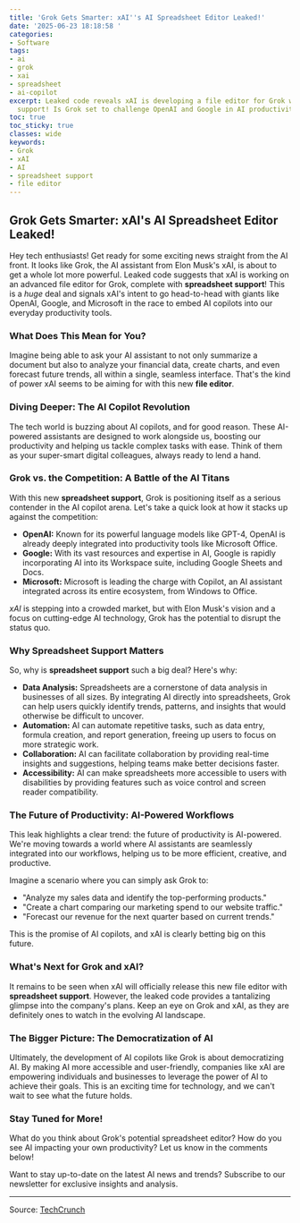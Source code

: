 ```yaml
---
title: 'Grok Gets Smarter: xAI''s AI Spreadsheet Editor Leaked!'
date: '2025-06-23 18:18:58 '
categories:
- Software
tags:
- ai
- grok
- xai
- spreadsheet
- ai-copilot
excerpt: Leaked code reveals xAI is developing a file editor for Grok with spreadsheet
  support! Is Grok set to challenge OpenAI and Google in AI productivity?
toc: true
toc_sticky: true
classes: wide
keywords:
- Grok
- xAI
- AI
- spreadsheet support
- file editor
---
```


## Grok Gets Smarter: xAI's AI Spreadsheet Editor Leaked!

Hey tech enthusiasts! Get ready for some exciting news straight from the AI front. It looks like Grok, the AI assistant from Elon Musk's xAI, is about to get a whole lot more powerful. Leaked code suggests that xAI is working on an advanced file editor for Grok, complete with **spreadsheet support**! This is a *huge* deal and signals xAI's intent to go head-to-head with giants like OpenAI, Google, and Microsoft in the race to embed AI copilots into our everyday productivity tools.

### What Does This Mean for You?

Imagine being able to ask your AI assistant to not only summarize a document but also to analyze your financial data, create charts, and even forecast future trends, all within a single, seamless interface. That's the kind of power xAI seems to be aiming for with this new **file editor**.

### Diving Deeper: The AI Copilot Revolution

The tech world is buzzing about AI copilots, and for good reason. These AI-powered assistants are designed to work alongside us, boosting our productivity and helping us tackle complex tasks with ease. Think of them as your super-smart digital colleagues, always ready to lend a hand.

### Grok vs. the Competition: A Battle of the AI Titans

With this new **spreadsheet support**, Grok is positioning itself as a serious contender in the AI copilot arena. Let's take a quick look at how it stacks up against the competition:

*   **OpenAI:** Known for its powerful language models like GPT-4, OpenAI is already deeply integrated into productivity tools like Microsoft Office.
*   **Google:** With its vast resources and expertise in AI, Google is rapidly incorporating AI into its Workspace suite, including Google Sheets and Docs.
*   **Microsoft:** Microsoft is leading the charge with Copilot, an AI assistant integrated across its entire ecosystem, from Windows to Office.

*xAI* is stepping into a crowded market, but with Elon Musk's vision and a focus on cutting-edge AI technology, Grok has the potential to disrupt the status quo.

### Why Spreadsheet Support Matters

So, why is **spreadsheet support** such a big deal? Here's why:

*   **Data Analysis:** Spreadsheets are a cornerstone of data analysis in businesses of all sizes. By integrating AI directly into spreadsheets, Grok can help users quickly identify trends, patterns, and insights that would otherwise be difficult to uncover.
*   **Automation:** AI can automate repetitive tasks, such as data entry, formula creation, and report generation, freeing up users to focus on more strategic work.
*   **Collaboration:** AI can facilitate collaboration by providing real-time insights and suggestions, helping teams make better decisions faster.
*   **Accessibility:** AI can make spreadsheets more accessible to users with disabilities by providing features such as voice control and screen reader compatibility.

### The Future of Productivity: AI-Powered Workflows

This leak highlights a clear trend: the future of productivity is AI-powered. We're moving towards a world where AI assistants are seamlessly integrated into our workflows, helping us to be more efficient, creative, and productive.

Imagine a scenario where you can simply ask Grok to:

*   "Analyze my sales data and identify the top-performing products."
*   "Create a chart comparing our marketing spend to our website traffic."
*   "Forecast our revenue for the next quarter based on current trends."

This is the promise of AI copilots, and xAI is clearly betting big on this future.

### What's Next for Grok and xAI?

It remains to be seen when xAI will officially release this new file editor with **spreadsheet support**. However, the leaked code provides a tantalizing glimpse into the company's plans. Keep an eye on Grok and xAI, as they are definitely ones to watch in the evolving AI landscape.

### The Bigger Picture: The Democratization of AI

Ultimately, the development of AI copilots like Grok is about democratizing AI. By making AI more accessible and user-friendly, companies like xAI are empowering individuals and businesses to leverage the power of AI to achieve their goals. This is an exciting time for technology, and we can't wait to see what the future holds.

### Stay Tuned for More!

What do you think about Grok's potential spreadsheet editor? How do you see AI impacting your own productivity? Let us know in the comments below!

Want to stay up-to-date on the latest AI news and trends? Subscribe to our newsletter for exclusive insights and analysis.

---

Source: [TechCrunch](https://techcrunch.com/2025/06/23/leak-reveals-grok-might-soon-edit-your-spreadsheets/)